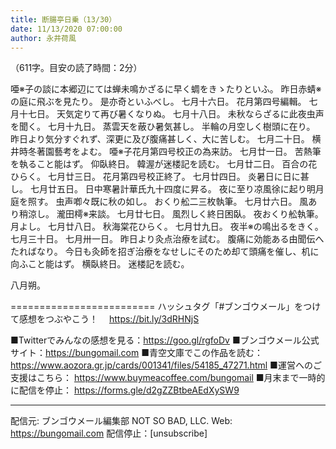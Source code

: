 ```yaml
---
title: 断腸亭日乗（13/30）
date: 11/13/2020 07:00:00
author: 永井荷風
---
```


（611字。目安の読了時間：2分）

唖※子の談に本郷辺にては蝉未鳴かざるに早く蜩をきゝたりといふ。
昨日赤蜻※の庭に飛ぶを見たり。
是亦奇といふべし。
七月十六日。
花月第四号編輯。
七月十七日。
天気定りて再び暑くなりぬ。
七月十八日。
未秋ならざるに此夜虫声を聞く。
七月十九日。
蒸雲天を蔽ひ暑気甚し。
半輪の月空しく樹頭に在り。
昨日より気分すぐれず、深更に及び腹痛甚しく、大に苦しむ。
七月二十日。
横井時冬著園藝考をよむ。
唖※子花月第四号校正の為来訪。
七月廿一日。
苦熱筆を執ること能はず。
仰臥終日。
韓渥が迷楼記を読む。
七月廿二日。
百合の花ひらく。
七月廿三日。
花月第四号校正終了。
七月廿四日。
炎暑日に日に甚し。
七月廿五日。
日中寒暑計華氏九十四度に昇る。
夜に至り凉風徐に起り明月庭を照す。
虫声喞々既に秋の如し。
おくり舩二三枚執筆。
七月廿六日。
風あり稍涼し。
瀧田樗※来談。
七月廿七日。
風烈しく終日困臥。
夜おくり舩執筆。
月よし。
七月廿八日。
秋海棠花ひらく。
七月廿九日。
夜半※の鳴出るをきく。
七月三十日。
七月卅一日。
昨日より灸点治療を試む。
腹痛に効能ある由聞伝へたればなり。
今日も灸師を招ぎ治療をなせしにそのため却て頭痛を催し、机に向ふこと能はず。
横臥終日。
迷楼記を読む。


八月朔。

=========================
ハッシュタグ「#ブンゴウメール」をつけて感想をつぶやこう！　
https://bit.ly/3dRHNjS

■Twitterでみんなの感想を見る：https://goo.gl/rgfoDv
■ブンゴウメール公式サイト：https://bungomail.com
■青空文庫でこの作品を読む：https://www.aozora.gr.jp/cards/001341/files/54185_47271.html
■運営へのご支援はこちら： https://www.buymeacoffee.com/bungomail
■月末まで一時的に配信を停止： https://forms.gle/d2gZZBtbeAEdXySW9

-------
配信元: ブンゴウメール編集部
NOT SO BAD, LLC.
Web: https://bungomail.com
配信停止：[unsubscribe]

